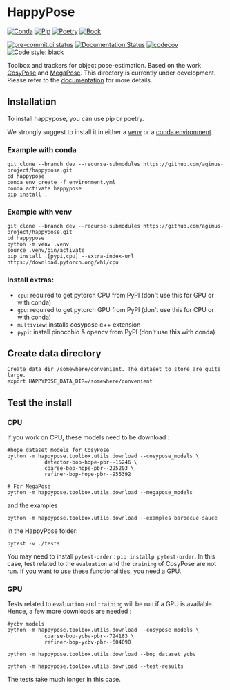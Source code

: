 # HappyPose

[![Conda](https://github.com/agimus-project/happypose/actions/workflows/conda-test.yml/badge.svg)](https://github.com/agimus-project/happypose/actions/workflows/conda-test.yml)
[![Pip](https://github.com/agimus-project/happypose/actions/workflows/pip-test.yml/badge.svg)](https://github.com/agimus-project/happypose/actions/workflows/pip-test.yml)
[![Poetry](https://github.com/agimus-project/happypose/actions/workflows/poetry-test.yml/badge.svg)](https://github.com/agimus-project/happypose/actions/workflows/poetry-test.yml)
[![Book](https://github.com/agimus-project/happypose/actions/workflows/book.yml/badge.svg)](https://github.com/agimus-project/happypose/actions/workflows/book.yml)

[![pre-commit.ci status](https://results.pre-commit.ci/badge/github/agimus-project/happypose/main.svg)](https://results.pre-commit.ci/latest/github/agimus-project/happypose/main)
[![Documentation Status](https://readthedocs.org/projects/happypose/badge/?version=latest)](https://happypose.readthedocs.io/en/latest/?badge=latest)
[![codecov](https://codecov.io/gh/agimus-project/happypose/branch/main/graph/badge.svg?token=TODO)](https://codecov.io/gh/agimus-project/happypose)
[![Code style: black](https://img.shields.io/badge/code%20style-black-000000.svg)](https://github.com/psf/black)


Toolbox and trackers for object pose-estimation. Based on the work [CosyPose](https://github.com/Simple-Robotics/cosypose) and [MegaPose](https://github.com/megapose6d/megapose6d). This directory is currently under development. Please refer to the [documentation](https://agimus-project.github.io/happypose/) for more details.


## Installation

To install happypose, you can use pip or poetry.

We strongly suggest to install it in either a
[venv](https://docs.python.org/fr/3/library/venv.html) or a
[conda environment](https://conda.io/projects/conda/en/latest/user-guide/tasks/manage-environments.html).

### Example with conda

```
git clone --branch dev --recurse-submodules https://github.com/agimus-project/happypose.git
cd happypose
conda env create -f environment.yml
conda activate happypose
pip install .
```

### Example with venv

```
git clone --branch dev --recurse-submodules https://github.com/agimus-project/happypose.git
cd happypose
python -m venv .venv
source .venv/bin/activate
pip install .[pypi,cpu] --extra-index-url https://download.pytorch.org/whl/cpu
```

### Install extras:

- `cpu`: required to get pytorch CPU from PyPI (don't use this for GPU or with conda)
- `gpu`: required to get pytorch GPU from PyPI (don't use this for CPU or with conda)
- `multiview`: installs cosypose c++ extension
- `pypi`: install pinocchio & opencv from PyPI (don't use this with conda)

## Create data directory

```
Create data dir /somewhere/convenient. The dataset to store are quite large.
export HAPPYPOSE_DATA_DIR=/somewhere/convenient
```

## Test the install

### CPU

If you work on CPU, these models need to be download :

```
#hope dataset models for CosyPose
python -m happypose.toolbox.utils.download --cosypose_models \
            detector-bop-hope-pbr--15246 \
            coarse-bop-hope-pbr--225203 \
            refiner-bop-hope-pbr--955392
```

```
# For MegaPose
python -m happypose.toolbox.utils.download --megapose_models
```

and the examples

```
python -m happypose.toolbox.utils.download --examples barbecue-sauce
```

In the HappyPose folder:

```
pytest -v ./tests
```

You may need to install `pytest-order` : `pip installp pytest-order`. In this case, test related to the `evaluation` and the `training` of CosyPose are not run. If you want to use these functionalities, you need a GPU.

### GPU

Tests related to `evaluation` and `training` will be run if a GPU is available. Hence, a few more downloads are needed :

```
#ycbv models
python -m happypose.toolbox.utils.download --cosypose_models \
            coarse-bop-ycbv-pbr--724183 \
            refiner-bop-ycbv-pbr--604090
```

```
python -m happypose.toolbox.utils.download --bop_dataset ycbv
```

```
python -m happypose.toolbox.utils.download --test-results
```

The tests take much longer in this case.

